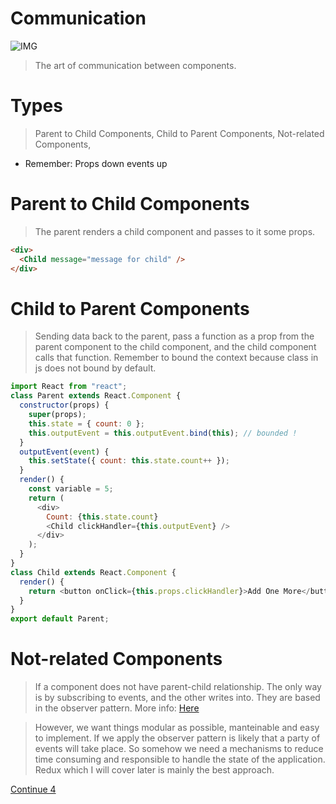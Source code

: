# Communication

![IMG](https://media.giphy.com/media/AGhJK54sWB5io/giphy.gif)

> The art of communication between components.

# Types

> Parent to Child Components,
> Child to Parent Components,
> Not-related Components,

* Remember: Props down events up

# Parent to Child Components

> The parent renders a child component and passes to it some props.

```html
<div>
  <Child message="message for child" />
</div>
```

# Child to Parent Components

> Sending data back to the parent, pass a function as a prop from the parent component to the child component, and the child component calls that function. Remember to bound the context because class in js does not bound by default.

```javascript
import React from "react";
class Parent extends React.Component {
  constructor(props) {
    super(props);
    this.state = { count: 0 };
    this.outputEvent = this.outputEvent.bind(this); // bounded !
  }
  outputEvent(event) {
    this.setState({ count: this.state.count++ });
  }
  render() {
    const variable = 5;
    return (
      <div>
        Count: {this.state.count}
        <Child clickHandler={this.outputEvent} />
      </div>
    );
  }
}
class Child extends React.Component {
  render() {
    return <button onClick={this.props.clickHandler}>Add One More</button>;
  }
}
export default Parent;
```

# Not-related Components

> If a component does not have parent-child relationship. The only way is by subscribing to events, and the other writes into. They are based in the observer pattern. More info: [Here](https://github.com/millermedeiros/js-signals/wiki/Comparison-between-different-Observer-Pattern-implementations)

> However, we want things modular as possible, manteinable and easy to implement. If we apply the observer pattern is likely that a party of events will take place. So somehow we need a mechanisms to reduce time consuming and responsible to handle the state of the application. Redux which I will cover later is mainly the best approach.

[Continue 4](React4.md)
